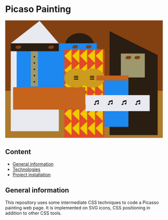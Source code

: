 # Picaso Painting

![Image text](https://github.com/Tanqueta88/PicasoPainting/blob/master/Picaso.png)

## Content
* [General information](#introduccion)
* [Technologies](#technologies)
* [Project installation](#installation)

<a name="introduccion"></a> 
## General information
This repository uses some intermediate CSS techniques to code a Picasso painting web page. It is implemented on SVG icons, CSS positioning in addition to other CSS tools.
